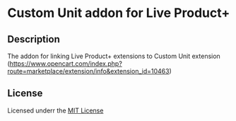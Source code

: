 # Custom Unit addon for Live Product+

## Description
The addon for linking Live Product+ extensions to Custom Unit extension (https://www.opencart.com/index.php?route=marketplace/extension/info&extension_id=10463)

## License
Licensed underr the [MIT License](https://raw.githubusercontent.com/ocmod-space/license/main/LICENSE.txt)
